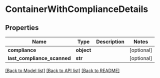 # ContainerWithComplianceDetails

## Properties
Name | Type | Description | Notes
------------ | ------------- | ------------- | -------------
**compliance** | **object** |  | [optional] 
**last_compliance_scanned** | **str** |  | [optional] 

[[Back to Model list]](../README.md#documentation-for-models) [[Back to API list]](../README.md#documentation-for-api-endpoints) [[Back to README]](../README.md)

